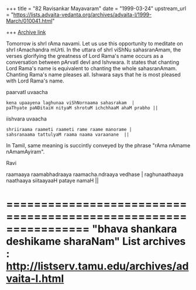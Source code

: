+++
title = "82 Ravisankar Mayavaram"
date = "1999-03-24"
upstream_url = "https://lists.advaita-vedanta.org/archives/advaita-l/1999-March/010041.html"

+++
[Archive link](https://lists.advaita-vedanta.org/archives/advaita-l/1999-March/010041.html)

Tomorrow is shrI rAma navami. Let us use this opportunity to
meditate on shrI rAmachandra mUrti. In the uttara of shrI viShNu
sahasranAmam, the verses glorifying the greatness of Lord Rama's
name occurs as a conversation between pArvatI devI and Ishvwara.
It states that chanting Lord Rama's name is equivalent to
chanting the whole sahasranAmam.  Chanting Rama's name pleases
all. Ishwara says that he is most pleased with Lord Rama's name.


paarvatI uvaacha

    kena upaayena laghunaa viShNornaama sahasrakam  |
    paThyate paNDitaiH nityaM shrotuM ichchhaaM ahaM prabho ||

iishvara uvaacha

    shriiraama raameti raameti rame raame manorame |
    sahsranaama tattulyaM raama naama varaanane  ||


In Tamil, same meaning is succintly conveyed by the phrase
"rAma nAmame nAmamAyiram".


Ravi

raamaaya raamabhadraaya raamacha.ndraaya vedhase |
raghunaathaaya naathaaya siitaayaaH pataye namaH ||

================================================================
"bhava shankara deshikame sharaNam"
List archives : http://listserv.tamu.edu/archives/advaita-l.html
================================================================

